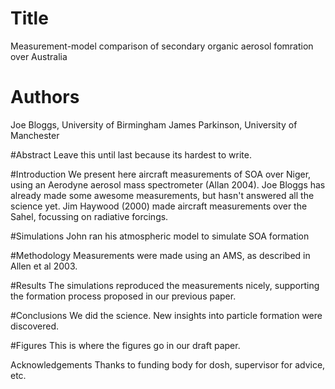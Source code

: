 # Title
Measurement-model comparison of secondary organic aerosol fomration over Australia

# Authors
Joe Bloggs, University of Birmingham
James Parkinson, University of Manchester

#Abstract
Leave this until last because its hardest to write.

#Introduction
We present here aircraft measurements of SOA over Niger, using an Aerodyne aerosol mass spectrometer (Allan 2004).
Joe Bloggs has already made some awesome measurements, but hasn't answered all the science yet.
Jim Haywood (2000) made aircraft measurements over the Sahel, focussing on radiative forcings.

#Simulations
John ran his atmospheric model to simulate SOA formation

#Methodology
Measurements were made using an AMS, as described in Allen et al 2003.

#Results
The simulations reproduced the measurements nicely, supporting the formation process proposed in our previous paper.

#Conclusions
We did the science. New insights into particle formation were discovered.

#Figures
This is where the figures go in our draft paper.

Acknowledgements
Thanks to funding body for dosh, supervisor for advice, etc.
